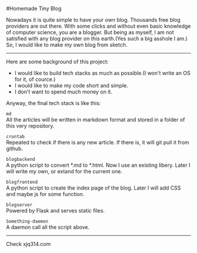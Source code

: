 #Homemade Tiny Blog

Nowadays it is quite simple to have your own blog. Thousands free blog providers are out there. With some clicks and without even basic knowledge of computer science, you are a blogger. But being as myself, I am not satisfied with any blog provider on this earth.(Yes such a big asshole I am.) So, I would like to make my own blog from sketch.

------------------------------------------------------

Here are some background of this project:  

* I would like to build tech stacks as much as possible.(I won't write an OS for it, of cource.)
* I would like to make my code short and simple.
* I don't want to spend much money on it.

Anyway, the final tech stack is like this:  

`md`  
All the articles will be written in markdown format and stored in a folder of this very repository.

`crontab`  
Repeated to check if there is any new article. If there is, it will git pull it from github.

`blogbackend`  
A python script to convert *.md to *.html. Now I use an existing libery. Later I will write my own, or extand for the current one.

`blogfrontend`  
A python script to create the index page of the blog. Later I will add CSS and maybe js for some function.

`blogserver`  
Powered by Flask and serves static files.

`Something-daemon`  
A daemon call all the script above.

------------------------------------------------------------------

Check xjq314.com



